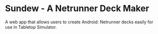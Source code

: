 # Sundew - A Netrunner Deck Maker
A web app that allows users to create Android: Netrunner decks easily for use in Tabletop Simulator.
